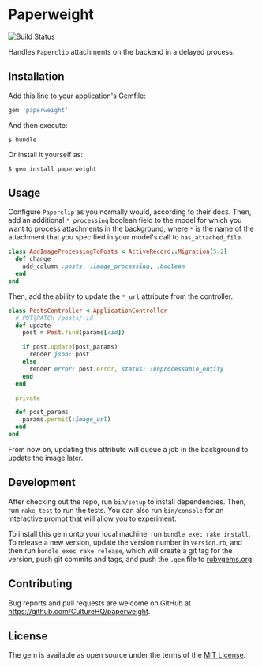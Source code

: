 # Paperweight

[![Build Status](https://travis-ci.com/CultureHQ/paperweight.svg?branch=master)](https://travis-ci.com/CultureHQ/paperweight)

Handles `Paperclip` attachments on the backend in a delayed process.

## Installation

Add this line to your application's Gemfile:

```ruby
gem 'paperweight'
```

And then execute:

    $ bundle

Or install it yourself as:

    $ gem install paperweight

## Usage

Configure `Paperclip` as you normally would, according to their docs. Then, add an additional `*_processing` boolean field to the model for which you want to process attachments in the background, where `*` is the name of the attachment that you specified in your model's call to `has_attached_file`.

```ruby
class AddImageProcessingToPosts < ActiveRecord::Migration[5.2]
  def change
    add_column :posts, :image_processing, :boolean
  end
end
```

Then, add the ability to update the `*_url` attribute from the controller.

```ruby
class PostsController < ApplicationController
  # PUT|PATCH /posts/:id
  def update
    post = Post.find(params[:id])

    if post.update(post_params)
      render json: post
    else
      render error: post.error, status: :unprocessable_entity
    end
  end

  private

  def post_params
    params.permit(:image_url)
  end
end
```

From now on, updating this attribute will queue a job in the background to update the image later.

## Development

After checking out the repo, run `bin/setup` to install dependencies. Then, run `rake test` to run the tests. You can also run `bin/console` for an interactive prompt that will allow you to experiment.

To install this gem onto your local machine, run `bundle exec rake install`. To release a new version, update the version number in `version.rb`, and then run `bundle exec rake release`, which will create a git tag for the version, push git commits and tags, and push the `.gem` file to [rubygems.org](https://rubygems.org).

## Contributing

Bug reports and pull requests are welcome on GitHub at https://github.com/CultureHQ/paperweight.

## License

The gem is available as open source under the terms of the [MIT License](https://opensource.org/licenses/MIT).
